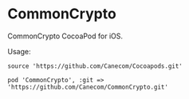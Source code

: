 # CommonCrypto

CommonCrypto CocoaPod for iOS.

Usage:

```
source 'https://github.com/Canecom/Cocoapods.git'

pod 'CommonCrypto', :git => 'https://github.com/Canecom/CommonCrypto.git'
```
